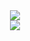 <div align="center">
  <img src="https://github-readme-stats.vercel.app/api?username=jjm6604&show_icons=true&theme=tokyonight"> <br>
  <img src="https://github-readme-stats.vercel.app/api/top-langs/?username=jjm6604&layout=compact"><br>
</div>
